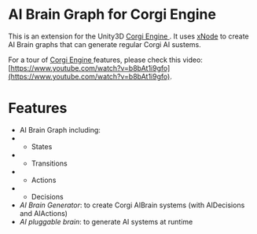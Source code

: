 # AI Brain Graph for Corgi Engine

This is an extension for the Unity3D [Corgi Engine ](https://assetstore.unity.com/packages/templates/systems/corgi-engine-2d-2-5d-platformer-26617?aid=1011lHJn). It uses [xNode]() to create AI Brain graphs that can generate regular Corgi AI sustems.

For a tour of [Corgi Engine ](https://assetstore.unity.com/packages/templates/systems/corgi-engine-2d-2-5d-platformer-26617?aid=1011lHJn) features, please check this video: [https://www.youtube.com/watch?v=b8bAt1i9gfo](https://www.youtube.com/watch?v=b8bAt1i9gfo).

# Features

* AI Brain Graph including:
* * States
* * Transitions
* * Actions
* * Decisions
* _AI Brain Generator_: to create Corgi AIBrain systems (with AIDecisions and AIActions)
* _AI pluggable brain_: to generate AI systems at runtime
 
